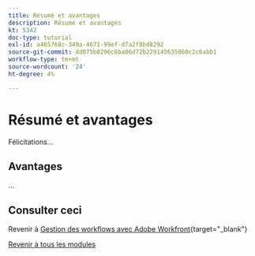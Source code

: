 ```yaml
---
title: Résumé et avantages
description: Résumé et avantages
kt: 5342
doc-type: tutorial
exl-id: a465768c-349a-4671-99ef-d7a2f8bd8292
source-git-commit: dd075b0296c6ba06d72b229145635060c2c6abb1
workflow-type: tm+mt
source-wordcount: '24'
ht-degree: 4%

---
```


# Résumé et avantages

Félicitations...

## Avantages

…

## Consulter ceci

Revenir à [Gestion des workflows avec Adobe Workfront](./workfront.md){target="_blank"}

[Revenir à tous les modules](../../../overview.md)
